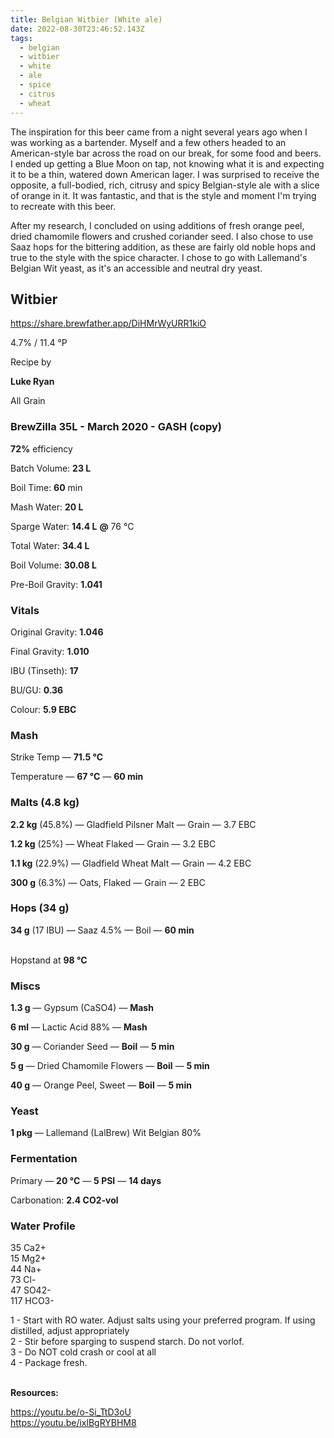 ```yaml
---
title: Belgian Witbier (White ale)
date: 2022-08-30T23:46:52.143Z
tags:
  - belgian
  - witbier
  - white
  - ale
  - spice
  - citrus
  - wheat
---
```

The inspiration for this beer came from a night several years ago when I was working as a bartender. Myself and a few others headed to an American-style bar across the road on our break, for some food and beers. I ended up getting a Blue Moon on tap, not knowing what it is and expecting it to be a thin, watered down American lager. I was surprised to receive the opposite, a full-bodied, rich, citrusy and spicy Belgian-style ale with a slice of orange in it. It was fantastic, and that is the style and moment  I'm trying to recreate with this beer.

After my research, I concluded on using additions of fresh orange peel, dried chamomile flowers and crushed coriander seed. I also chose to use Saaz hops for the bittering addition, as these are fairly old noble hops and true to the style with the spice character. I chose to go with Lallemand's Belgian Wit yeast, as it's an accessible and neutral dry yeast.

## **Witbier**

<https://share.brewfather.app/DiHMrWyURR1kiO>

4.7% / 11.4 °P

Recipe by

**Luke Ryan**

All Grain

### **BrewZilla 35L - March 2020 - GASH (copy)**

**72%** efficiency

Batch Volume: **23 L**

Boil Time: **60** min

Mash Water: **20 L**

Sparge Water: **14.4 L** **@** 76 °C

Total Water: **34.4 L**

Boil Volume: **30.08 L**

Pre-Boil Gravity: **1.041**

### Vitals

Original Gravity: **1.046**

Final Gravity: **1.010**

IBU (Tinseth): **17**

BU/GU: **0.36**

Colour: **5.9 EBC** 

### Mash

Strike Temp — **71.5 °C**

Temperature — **67 °C** — **60 min**

### Malts **(4.8 kg)**

**2.2 kg** (45.8%) — Gladfield Pilsner Malt — Grain — 3.7 EBC

**1.2 kg** (25%) — Wheat Flaked — Grain — 3.2 EBC

**1.1 kg** (22.9%) — Gladfield Wheat Malt — Grain — 4.2 EBC

**300 g** (6.3%) — Oats, Flaked — Grain — 2 EBC

### Hops **(34 g)**

**34 g** (17 IBU) — Saaz 4.5% — Boil — **60 min**

\
Hopstand at **98 °C**

### Miscs

**1.3 g** — Gypsum (CaSO4) — **Mash**

**6 ml** — Lactic Acid 88% — **Mash**

**30 g** — Coriander Seed — **Boil** — **5 min**

**5 g** — Dried Chamomile Flowers — **Boil** — **5 min**

**40 g** — Orange Peel, Sweet — **Boil** — **5 min**

### Yeast

**1 pkg** — Lallemand (LalBrew) Wit Belgian 80%

### Fermentation

Primary — **20 °C** — **5 PSI** — **14 days**

Carbonation: **2.4 CO2-vol**

### Water Profile

35 Ca2+\
15 Mg2+\
44 Na+\
73 Cl-\
47 SO42-\
117 HCO3-

1 - Start with RO water. Adjust salts using your preferred program. If using distilled, adjust appropriately\
2 - Stir before sparging to suspend starch. Do not vorlof. \
3 - Do NOT cold crash or cool at all \
4 - Package fresh.

\
**Resources:**

<https://youtu.be/o-Si_TtD3oU>\
<https://youtu.be/ixlBgRYBHM8>
